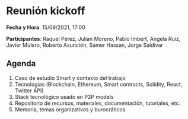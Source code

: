 # Reunión kickoff

**Fecha y Hora**: 15/09/2021, 17:00

**Participantes**: Raquel Pérez, Julian Moreno, Pablo Imbert, Angela Ruíz, 
Javier Mulero, Roberto Asunción, Samer Hassan, Jorge Saldivar


## Agenda

1. Caso de estudio Smart y contexto del trabajo
2. Tecnologías (Blockchain, Ethereum, Smart contracts, Solidity, React, Twitter API)
3. Stack tecnológico usado en P2P models
4. Repositorio de recursos, materiales, documentación, tutoriales, etc.
5. Memoria, temas organizativos y burocráticos
